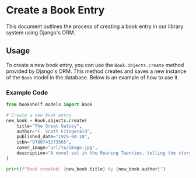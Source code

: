 # Create a Book Entry  

This document outlines the process of creating a book entry in our library system using Django's ORM.  

## Usage  

To create a new book entry, you can use the `Book.objects.create` method provided by Django's ORM. This method creates and saves a new instance of the `Book` model in the database. Below is an example of how to use it.  

### Example Code  

```python  
from bookshelf.models import Book  

# Create a new book entry  
new_book = Book.objects.create(  
    title="The Great Gatsby",  
    author="F. Scott Fitzgerald",  
    published_date="1925-04-10",  
    isbn="9780743273565",  
    cover_image="url/to/image.jpg",  
    description="A novel set in the Roaring Twenties, telling the story of Jay Gatsby."  
)  

print(f"Book created: {new_book.title} by {new_book.author}")
